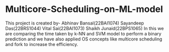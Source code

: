 # Multicore-Scheduling-on-ML-model
This project is created by-
Abhinav Bansal(22BAI1074)
Sayandeep Das(22BRS1044)
Vital Sai(22BAI1073)
Shaikh Junaid(22BPS1065)
In this we are comparing the time taken by k-NN and SVM model to perform a binary prediction and we have also applied OS concepts like multicore scheduling and fork to increase the efficiency.
